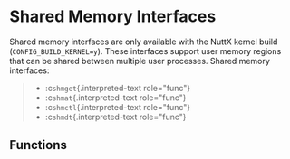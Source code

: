 Shared Memory Interfaces
========================

Shared memory interfaces are only available with the NuttX kernel build
(`CONFIG_BUILD_KERNEL=y`). These interfaces support user memory regions
that can be shared between multiple user processes. Shared memory
interfaces:

> -   :c`shmget`{.interpreted-text role="func"}
> -   :c`shmat`{.interpreted-text role="func"}
> -   :c`shmctl`{.interpreted-text role="func"}
> -   :c`shmdt`{.interpreted-text role="func"}

Functions
---------
